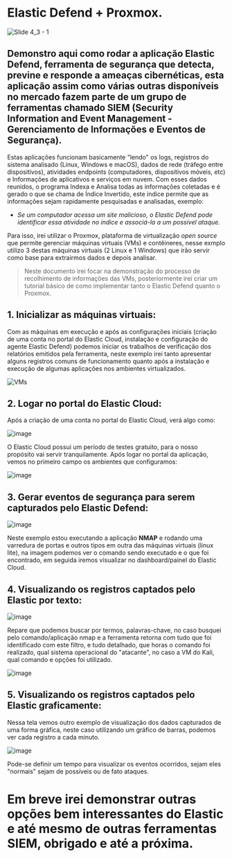 # Elastic Defend + Proxmox.
![Slide 4_3 - 1](https://github.com/user-attachments/assets/80fa8efb-ba37-4d25-88ac-59c5944c54cf)
## Demonstro aqui como rodar a aplicação Elastic Defend, ferramenta de segurança que detecta, previne e responde a ameaças cibernéticas, esta aplicação assim como várias outras disponíveis no mercado fazem parte de um grupo de ferramentas chamado SIEM (Security Information and Event Management - Gerenciamento de Informações e Eventos de Segurança).

Estas aplicações funcionam basicamente "lendo" os logs, registros do sistema analisado (Linux, Windows e macOS), dados de rede (tráfego entre dispositivos), atividades endpoints (computadores, dispositivos móveis, etc) e Informações de aplicativos e serviços em nuvem. Com esses dados reunidos, o programa Indexa e Analisa todas as informações coletadas e é gerado o que se chama de Índice Invertido, este índice permite que as informações sejam rapidamente pesquisadas e analisadas, exemplo:  

- _Se um computador acessa um site malicioso, o Elastic Defend pode identificar essa atividade no índice e associá-la a um possível ataque._

Para isso, irei utilizar o Proxmox, plataforma de virtualização _open source_ que permite gerenciar máquinas virtuais (VMs) e contêineres, nesse exmplo utilizo 3 destas máquinas virtuais (2 Linux e 1 Windows) que irão servir como base para extrairmos dados e depois analisar.

> Neste documento irei focar na demonstração do processo de recolhimento de informações das VMs, posteriormente irei criar um tutorial básico de como implementar tanto o Elastic Defend quanto o Proxmox.

## 1. Inicializar as máquinas virtuais:
Com as máquinas em execução e após as configurações iniciais (criação de uma conta no portal do Elastic Cloud, instalação e configuração do agente Elastic Defend) podemos iniciar os trabalhos de verificação dos relatórios emitidos pela ferramenta, neste exemplo irei tanto apresentar alguns registros comuns de funcionamento quanto após a instalação e execução de algumas aplicações nos ambientes virtualizados.

![VMs](https://github.com/user-attachments/assets/10129944-abc9-4e44-8a0e-b0cf1fbcbae9)

## 2. Logar no portal do Elastic Cloud:
Após a criação de uma conta no portal do Elastic Cloud, verá algo como:

![image](https://github.com/user-attachments/assets/875882fb-dda8-4fda-a5af-bb829e755e8f)

O Elastic Cloud possui um período de testes gratuito, para o nosso propósito vai servir tranquilamente.
Após logar no portal da aplicação, vemos no primeiro campo os ambientes que configuramos:

![image](https://github.com/user-attachments/assets/175627bd-6539-4a24-937f-e3dbb02f4292)

## 3. Gerar eventos de segurança para serem capturados pelo Elastic Defend:
![image](https://github.com/user-attachments/assets/ec71e64a-adaa-4343-92db-369a2dbd9048)

Neste exemplo estou executando a aplicação **NMAP** e rodando uma varredura de portas e outros tipos em outra das máquinas virtuais (linux lite), na imagem podemos ver o comando sendo executado e o que foi encontrado, em seguida iremos visualizar no dashboard/painel do Elastic Cloud.

## 4. Visualizando os registros captados pelo Elastic por texto:

![image](https://github.com/user-attachments/assets/dfdb3bdc-8278-44ac-9b43-a8913a00557a)

Repare que podemos buscar por termos, palavras-chave, no caso busquei pelo comando/aplicação nmap e a ferramenta retorna com tudo que foi identificado com este filtro, e tudo detalhado, que horas o comando foi realizado, qual sistema operacional do "atacante", no caso a VM do Kali, qual comando e opções foi utilizado.

![image](https://github.com/user-attachments/assets/0068f434-adbd-40f9-b825-af318c2d775f)

## 5. Visualizando os registros captados pelo Elastic graficamente:

Nessa tela vemos outro exemplo de visualização dos dados capturados de uma forma gráfica, neste caso utilizando um gráfico de barras, podemos ver cada registro a cada minuto.

![image](https://github.com/user-attachments/assets/cb27ebf6-184b-4cfc-bfe7-86d684bd2d2a)

Pode-se definir um tempo para visualizar os eventos ocorridos, sejam eles "normais" sejam de possíveis ou de fato ataques.

# Em breve irei demonstrar outras opções bem interessantes do Elastic e até mesmo de outras ferramentas SIEM, obrigado e até a próxima.
